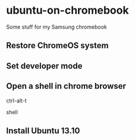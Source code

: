 ubuntu-on-chromebook
====================

Some stuff for my Samsung chromebook

## Restore ChromeOS system

## Set developer mode

## Open a shell in chrome browser
ctrl-alt-t

shell

## Install Ubuntu 13.10

